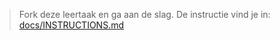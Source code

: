 > Fork deze leertaak en ga aan de slag. De instructie vind je in: [docs/INSTRUCTIONS.md](docs/INSTRUCTIONS.md)
